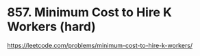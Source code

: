 # 857. Minimum Cost to Hire K Workers (hard)

https://leetcode.com/problems/minimum-cost-to-hire-k-workers/
